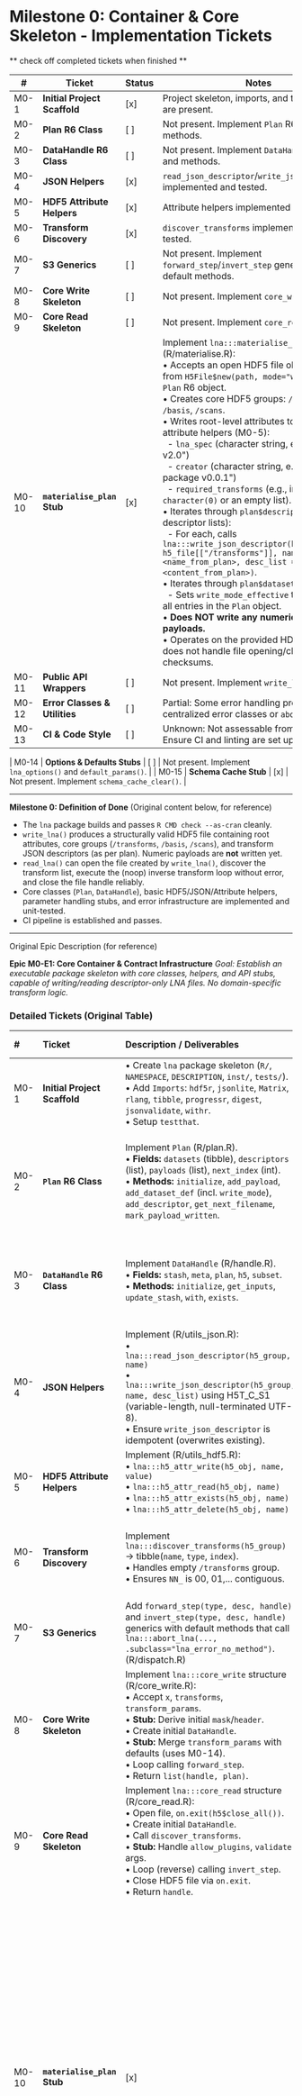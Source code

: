 # Milestone 0: Container & Core Skeleton - Implementation Tickets


** check off completed tickets when finished **

| #     | Ticket                        | Status      | Notes                                                                                      |
|-------|-------------------------------|-------------|--------------------------------------------------------------------------------------------|
| M0-1  | **Initial Project Scaffold**  | [x]         | Project skeleton, imports, and testthat setup are present.                                 |
| M0-2  | **Plan R6 Class**             | [ ]         | Not present. Implement `Plan` R6 class and methods.                                        |
| M0-3  | **DataHandle R6 Class**       | [ ]         | Not present. Implement `DataHandle` R6 class and methods.                                  |
| M0-4  | **JSON Helpers**              | [x]         | `read_json_descriptor`/`write_json_descriptor` implemented and tested.                     |
| M0-5  | **HDF5 Attribute Helpers**    | [x]         | Attribute helpers implemented and tested.                                                  |
| M0-6  | **Transform Discovery**       | [x]         | `discover_transforms` implemented and fully tested.                                        |
| M0-7  | **S3 Generics**               | [ ]         | Not present. Implement `forward_step`/`invert_step` generics and default methods.          |
| M0-8  | **Core Write Skeleton**       | [ ]         | Not present. Implement `core_write` structure.                                             |
| M0-9  | **Core Read Skeleton**        | [ ]         | Not present. Implement `core_read` structure.                                              |
| M0-10 | **`materialise_plan` Stub**   | [x]         | Implement `lna:::materialise_plan` stub (R/materialise.R):<br>• Accepts an open HDF5 file object (e.g., from `H5File$new(path, mode="w")`) and a `Plan` R6 object.<br>• Creates core HDF5 groups: `/transforms`, `/basis`, `/scans`.<br>• Writes root-level attributes to `/` using HDF5 attribute helpers (M0-5):<br>  &nbsp;&nbsp;- `lna_spec` (character string, e.g., "LNA R v2.0")<br>  &nbsp;&nbsp;- `creator` (character string, e.g., "lna R package v0.0.1")<br>  &nbsp;&nbsp;- `required_transforms` (e.g., initially `character(0)` or an empty list).<br>• Iterates through `plan$descriptors` (a list of descriptor lists):<br>  &nbsp;&nbsp;- For each, calls `lna:::write_json_descriptor(h5_group = h5_file[["/transforms"]], name = <name_from_plan>, desc_list = <content_from_plan>)`.<br>• Iterates through `plan$datasets` (tibble):<br>  &nbsp;&nbsp;- Sets `write_mode_effective` to `"eager"` for all entries in the `Plan` object.<br>• **Does NOT write any numeric data payloads.**<br>• Operates on the provided HDF5 file object; does not handle file opening/closing or checksums. |
| M0-11 | **Public API Wrappers**       | [ ]         | Not present. Implement `write_lna`, `read_lna`.                                            |
| M0-12 | **Error Classes & Utilities** | [ ]         | Partial: Some error handling present, but no centralized error classes or `abort_lna` helper. |
| M0-13 | **CI & Code Style**           | [ ]         | Unknown: Not assessable from current files. Ensure CI and linting are set up.              |

| M0-14 | **Options & Defaults Stubs**  | [ ]         | Not present. Implement `lna_options()` and `default_params()`.                             |
| M0-15 | **Schema Cache Stub**         | [x]         | Not present. Implement `schema_cache_clear()`.                                             |

---

**Milestone 0: Definition of Done** (Original content below, for reference)

*   The `lna` package builds and passes `R CMD check --as-cran` cleanly.
*   `write_lna()` produces a structurally valid HDF5 file containing root attributes, core groups (`/transforms`, `/basis`, `/scans`), and transform JSON descriptors (as per plan). Numeric payloads are **not** written yet.
*   `read_lna()` can open the file created by `write_lna()`, discover the transform list, execute the (noop) inverse transform loop without error, and close the file handle reliably.
*   Core classes (`Plan`, `DataHandle`), basic HDF5/JSON/Attribute helpers, parameter handling stubs, and error infrastructure are implemented and unit-tested.
*   CI pipeline is established and passes.

---
Original Epic Description (for reference)

**Epic M0-E1: Core Container & Contract Infrastructure**
*Goal: Establish an executable package skeleton with core classes, helpers, and API stubs, capable of writing/reading descriptor-only LNA files. No domain-specific transform logic.*

### Detailed Tickets (Original Table)

| #     | Ticket                        | Description / Deliverables                                                                                                                                                                                                                                                                                                                                                                                    | Acceptance Criteria                                                                                                                                                                                                                          | Spec Refs    |
| :---- | :---------------------------- | :---------------------------------------------------------------------------------------------------------------------------------------------------------------------------------------------------------------------------------------------------------------------------------------------------------------------------------------------------------------------------------------------------------- | :------------------------------------------------------------------------------------------------------------------------------------------------------------------------------------------------------------------------------------------- | :----------- |
| M0-1  | **Initial Project Scaffold**  | • Create `lna` package skeleton (`R/`, `NAMESPACE`, `DESCRIPTION`, `inst/`, `tests/`). <br> • Add `Imports`: `hdf5r`, `jsonlite`, `Matrix`, `rlang`, `tibble`, `progressr`, `digest`, `jsonvalidate`, `withr`. <br> • Setup `testthat`.                                                                                                                                                                       | `devtools::check()` passes with zero R code errors/warnings.                                                                                                                                                                                  | §8 (Pkg)     |
| M0-2  | **`Plan` R6 Class**         | Implement `Plan` (R/plan.R). <br> • **Fields:** `datasets` (tibble), `descriptors` (list), `payloads` (list), `next_index` (int). <br> • **Methods:** `initialize`, `add_payload`, `add_dataset_def` (incl. `write_mode`), `add_descriptor`, `get_next_filename`, `mark_payload_written`.                                                                                                   | • Unit tests verify all methods. <br> • `add_descriptor` increments index, formats name correctly. <br> • `add_dataset_def` row contains all columns incl. `write_mode`. <br> • `mark_payload_written` sets `payloads[[key]]` to `NULL`. <br> • `get_next_filename()` is monotonic ("00_", "01_", ...). | §4 (Pkg)     |
| M0-3  | **`DataHandle` R6 Class**   | Implement `DataHandle` (R/handle.R). <br> • **Fields:** `stash`, `meta`, `plan`, `h5`, `subset`. <br> • **Methods:** `initialize`, `get_inputs`, `update_stash`, `with`, `exists`.                                                                                                                                                                                                                          | • `update_stash` returns new object (`h1` unchanged after `h2 <- h1$update_stash(...)`, checked via `identical(names(h1), names(h2))` and `!identical(h1, h2)`). <br> • `get_inputs` raises `"lna_error_contract"` on missing key. <br> • `exists` works. | §4 (Pkg)     |
| M0-4  | **JSON Helpers**            | Implement (R/utils_json.R): <br> • `lna:::read_json_descriptor(h5_group, name)` <br> • `lna:::write_json_descriptor(h5_group, name, desc_list)` using H5T_C_S1 (variable-length, null-terminated UTF-8). <br> • Ensure `write_json_descriptor` is idempotent (overwrites existing).                                                                                                                               | • Object → `write` → `read` → Object round-trip yields identical object. <br> • HDF5 dataset type is correct. <br> • Writing to existing path replaces content without error.                                                                      | §7 (Pkg), §2 (Spec) |
| M0-5  | **HDF5 Attribute Helpers**  | Implement (R/utils_hdf5.R): <br> • `lna:::h5_attr_write(h5_obj, name, value)` <br> • `lna:::h5_attr_read(h5_obj, name)` <br> • `lna:::h5_attr_exists(h5_obj, name)` <br> • `lna:::h5_attr_delete(h5_obj, name)`                                                                                                                                                                                          | • Write/Read round-trip for various R types. <br> • `h5_attr_exists` works. <br> • `h5_attr_delete` removes attribute.                                                                                                                         | §7 (Pkg)     |
| M0-6  | **Transform Discovery**     | Implement `lna:::discover_transforms(h5_group)` → tibble(`name`, `type`, `index`). <br> • Handles empty `/transforms` group. <br> • Ensures `NN_` is 00, 01,... contiguous.                                                                                                                                                                                                                          | • Unit test with dummy HDF5 files (correct sequence, missing sequence, non-numeric prefix, empty group). <br> • Empty `/transforms` returns 0-row tibble. <br> • Raises `"lna_error_sequence"` on non-contiguous index.                             | §7 (Pkg), §3.3 (Spec) |
| M0-7  | **S3 Generics**             | Add `forward_step(type, desc, handle)` and `invert_step(type, desc, handle)` generics with default methods that call `lna:::abort_lna(..., .subclass="lna_error_no_method")`. (R/dispatch.R)                                                                                                                                                                                        | `methods("forward_step")` lists default; calling default method throws expected error.                                                                                                                                                  | §3 (Pkg)     |
| M0-8  | **Core Write Skeleton**     | Implement `lna:::core_write` structure (R/core_write.R): <br> • Accept `x`, `transforms`, `transform_params`. <br> • **Stub:** Derive initial `mask`/`header`. <br> • Create initial `DataHandle`. <br> • **Stub:** Merge `transform_params` with defaults (uses M0-14). <br> • Loop calling `forward_step`. <br> • Return `list(handle, plan)`.                                                              | • Unit test with mock `forward_step` confirms loop structure and param merging stub call. <br> • Plan accumulates N descriptors.                                                                                                          | §3, §2 (Pkg) |
| M0-9  | **Core Read Skeleton**      | Implement `lna:::core_read` structure (R/core_read.R): <br> • Open file, `on.exit(h5$close_all())`. <br> • Create initial `DataHandle`. <br> • Call `discover_transforms`. <br> • **Stub:** Handle `allow_plugins`, `validate` args. <br> • Loop (reverse) calling `invert_step`. <br> • Close HDF5 file via `on.exit`. <br> • Return `handle`.                                                                    | • Unit test with empty `/transforms` group reads ok. <br> • File handle is closed even if default `invert_step` errors during loop (check via mock).                                                                                 | §3, §2 (Pkg) |
| M0-10 | **`materialise_plan` Stub** | [x]         | Implement `lna:::materialise_plan` stub (R/materialise.R):<br>• Accepts an open HDF5 file object (e.g., from `H5File$new(path, mode="w")`) and a `Plan` R6 object.<br>• Creates core HDF5 groups: `/transforms`, `/basis`, `/scans`.<br>• Writes root-level attributes to `/` using HDF5 attribute helpers (M0-5):<br>  &nbsp;&nbsp;- `lna_spec` (character string, e.g., "LNA R v2.0")<br>  &nbsp;&nbsp;- `creator` (character string, e.g., "lna R package v0.0.1")<br>  &nbsp;&nbsp;- `required_transforms` (e.g., initially `character(0)` or an empty list).<br>• Iterates through `plan$descriptors` (a list of descriptor lists):<br>  &nbsp;&nbsp;- For each, calls `lna:::write_json_descriptor(h5_group = h5_file[["/transforms"]], name = <name_from_plan>, desc_list = <content_from_plan>)`.<br>• Iterates through `plan$datasets` (tibble):<br>  &nbsp;&nbsp;- Sets `write_mode_effective` to `"eager"` for all entries in the `Plan` object.<br>• **Does NOT write any numeric data payloads.**<br>• Operates on the provided HDF5 file object; does not handle file opening/closing or checksums. |
| M0-11 | **Public API Wrappers**     | Implement `write_lna`, `read_lna` (R/api.R) calling core functions. <br> • Forward parameters correctly. <br> • `write_lna` calls `materialise_plan` stub. <br> • `write_lna` adds `class = "lna_write_result"` to return list.                                                                                                | • `write_lna(..., file=NULL)` runs, returns list with `plan` & `class`. <br> • `read_lna()` on that path runs without error (returning empty handle). <br> • Parameter pass-through verified.                                                              | §2 (Pkg)     |
| M0-12 | **Error Classes & Utilities** | Define base error classes (`lna_error_sequence`, `lna_error_contract`, `lna_error_io`, `lna_error_validation` stub, `lna_error_no_method`) using `rlang::abort`. Create `lna:::abort_lna(...)` helper. (R/utils_error.R) | • Tests trigger each defined M0 error class via mocks or invalid inputs.                                                                                 | §6 (Pkg)     |
| M0-13 | **CI & Code Style**         | Add GitHub Actions workflow: <br> • `R CMD check --as-cran` on Linux, macOS, Windows (release, devel). <br> • Integrate `lintr::lint_package()` check (fail build if lints found). <br> • Optionally integrate `styler`.                                                                                                 | • CI workflow runs and passes on push/PR for M0 codebase.                                                                                                    | —            |
| M0-14 | **Options & Defaults Stubs** | Implement `lna_options()` using package environment (R/options.R). Implement `lna:::default_params(type)` stub returning `list()` and basic caching (R/utils_defaults.R).                                | • Unit test: set/get options via `lna_options()`. <br> • `lna:::default_params("foo")` returns `list()` and subsequent call is cached.                                                                                              | §2, §7 (Pkg) |
| M0-15 | **Schema Cache Stub**       | Implement `lna:::schema_cache_clear()` setting a private env/list to empty. (R/utils_json.R or separate file).                                                                                   | Unit test: call `clear`, check cache object is empty.                                                                                                     | §7 (Pkg)     |

---

**Milestone 0: Definition of Done**

*   The `lna` package builds and passes `R CMD check --as-cran` cleanly.
*   `write_lna()` produces a structurally valid HDF5 file containing root attributes, core groups (`/transforms`, `/basis`, `/scans`), and transform JSON descriptors (as per plan). Numeric payloads are **not** written yet.
*   `read_lna()` can open the file created by `write_lna()`, discover the transform list, execute the (noop) inverse transform loop without error, and close the file handle reliably.
*   Core classes (`Plan`, `DataHandle`), basic HDF5/JSON/Attribute helpers, parameter handling stubs, and error infrastructure are implemented and unit-tested.
*   CI pipeline is established and passes.

---

This detailed M0 plan provides a solid, verifiable foundation for the subsequent implementation phases.